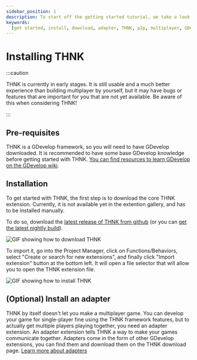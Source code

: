 ```yaml
---
sidebar_position: 1
description: To start off the getting started tutorial, we take a look at how to install THNK here.
keywords:
  [get started, install, download, adapter, THNK, p2p, multiplayer, GDevelop]
---
```


# Installing THNK

:::caution

THNK is currently in early stages. It is still usable and a much better experience than building multiplayer by yourself, but it may have bugs or features that are important for you that are not yet available. Be aware of this when considering THNK!

:::

## Pre-requisites

THNK is a GDevelop framework, so you will need to have GDevelop downloaded. It is recommended to have some base GDevelop knowledge before getting started with THNK. [You can find resources to learn GDevelop on the GDevelop wiki](https://wiki.gdevelop.io/gdevelop5/tutorials/basic-game-making-concepts).

## Installation

To get started with THNK, the first step is to download the core THNK extension. Currently, it is not available yet in the extention gallery, and has to be installed manually.

To do so, download the [latest release of THNK from github](https://github.com/arthuro555/THNK/releases) (or you can [get the latest nightly build](https://raw.githubusercontent.com/arthuro555/THNK/master/extensions/THNK.json)).

![GIF showing how to download THNK](./install-gifs/dl-thnk.gif)

To import it, go into the Project Manager, click on Functions/Behaviors, select "Create or search for new extensions", and finally click "Import extension" button at the bottom left. It will open a file selector that will allow you to open the THNK extension file.

![GIF showing how to install THNK](./install-gifs/install-thnk.gif)

## (Optional) Install an adapter

THNK by itself doesn't let you make a multiplayer game. You can develop your game for single-player fine using the THNK framework features, but to actually get multiple players playing together, you need an adapter extension. An adapter extension tells THNK a way to make your games communicate together. Adapters come in the form of other GDevelop extensions, you can find them and download them on the THNK download page. [Learn more about adapters](/docs/concepts/adapters.md)
